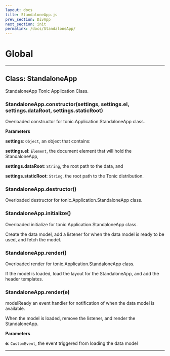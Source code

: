 ```yaml
---
layout: docs
title: StandaloneApp.js
prev_section: DivApp
next_section: init
permalink: /docs/StandaloneApp/
---
```


# Global





* * *

## Class: StandaloneApp
StandaloneApp Tonic Application Class.

### StandaloneApp.constructor(settings, settings.el, settings.dataRoot, settings.staticRoot) 

Overloaded constructor for tonic.Application.StandaloneApp class.

**Parameters**

**settings**: `Object`, an object that contains:

**settings.el**: `Element`, the document element that will hold the StandaloneApp,

**settings.dataRoot**: `String`, the root path to the data, and

**settings.staticRoot**: `String`, the root path to the Tonic distribution.


### StandaloneApp.destructor() 

Overloaded destructor for tonic.Application.StandaloneApp class.


### StandaloneApp.initialize() 

Overloaded initialize for tonic.Application.StandaloneApp class.

   Create the data model,
   add a listener for when the data model is ready to be used, and
   fetch the model.


### StandaloneApp.render() 

Overloaded render for tonic.Application.StandaloneApp class.

   If the model is loaded,
   load the layout for the StandaloneApp, and
   add the header templates.


### StandaloneApp.render(e) 

modelReady an event handler for notification of when the data model is available.

   When the model is loaded, remove the listener, and render the StandaloneApp.

**Parameters**

**e**: `CustomEvent`, the event triggered from loading the data model




* * *
